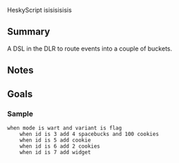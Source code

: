 HeskyScript
isisisisisis
## Summary
A DSL in the DLR to route events into a couple of buckets.

## Notes

## Goals

### Sample
    when mode is wart and variant is flag
        when id is 3 add 4 spacebucks and 100 cookies
        when id is 5 add cookie
        when id is 6 add 2 cookies
        when id is 7 add widget
